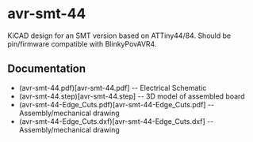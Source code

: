 # avr-smt-44

KiCAD design for an SMT version based on ATTiny44/84.
Should be pin/firmware compatible with BlinkyPovAVR4.

## Documentation

* (avr-smt-44.pdf)[avr-smt-44.pdf] -- Electrical Schematic
* (avr-smt-44.step)[avr-smt-44.step] -- 3D model of assembled board
* (avr-smt-44-Edge_Cuts.pdf)[avr-smt-44-Edge_Cuts.pdf] -- Assembly/mechanical drawing
* (avr-smt-44-Edge_Cuts.dxf)[avr-smt-44-Edge_Cuts.dxf] -- Assembly/mechanical drawing


